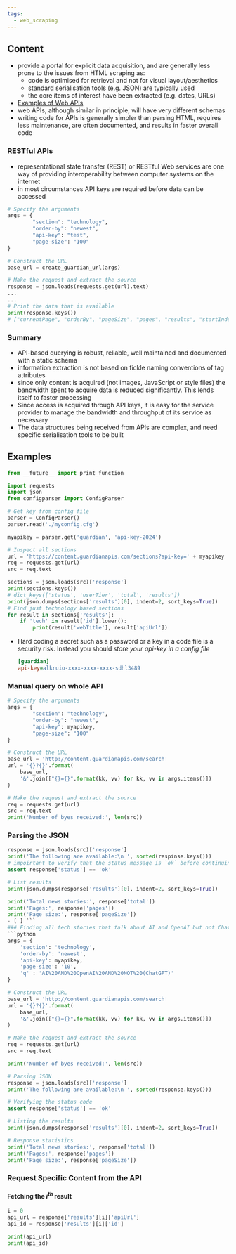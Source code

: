 ```yaml
---
tags:
  - web_scraping
---
```

## Content
- provide a portal for explicit data acquisition, and are generally less prone to the issues from HTML scraping as:
	- code is optimised for retrieval and not for visual layout/aesthetics
	- standard serialisation tools (e.g. JSON) are typically used
	- the core items of interest have been extracted (e.g. dates, URLs)
- [Examples of Web APIs](https://github.com/toddmotto/public-apis)
- web APIs, although similar in principle, will have very different schemas
- writing code for APIs is generally simpler than parsing HTML, requires less maintenance, are often documented, and results in faster overall code
### RESTful APIs
- representational state transfer (REST) or RESTful Web services are one way of providing interoperability between computer systems on the internet
- in most circumstances API keys are required before data can be accessed
```python
# Specify the arguments 
args = {
		"section": "technology",
		"order-by": "newest", 
		"api-key": "test",
		"page-size": "100"
}

# Construct the URL
base_url = create_guardian_url(args)

# Make the request and extract the source
response = json.loads(requests.get(url).text)
...
...
# Print the data that is available
print(response.keys())
# ["currentPage", "orderBy", "pageSize", "pages", "results", "startIndex", "status", "total", "userTier"]
```
### Summary
- API-based querying is robust, reliable, well maintained and documented with a static schema
- information extraction is not based on fickle naming conventions of tag attributes
- since only content is acquired (not images, JavaScript or style files) the bandwidth spent to acquire data is reduced significantly. This lends itself to faster processing
- Since access is acquired through API keys, it is easy for the service provider to manage the bandwidth and throughput of its service as necessary
- The data structures being received from APIs are complex, and need specific serialisation tools to be built
## Examples
```python
from __future__ import print_function

import requests
import json
from configparser import ConfigParser

# Get key from config file
parser = ConfigParser()
parser.read('./myconfig.cfg')

myapikey = parser.get('guardian', 'api-key-2024')

# Inspect all sections
url = 'https://content.guardianapis.com/sections?api-key=' + myapikey
req = requests.get(url)
src = req.text

sections = json.loads(src)['response']
print(sections.keys())
# dict_keys(['status', 'userTier', 'total', 'results'])
print(json.dumps(sections['results'][0], indent=2, sort_keys=True))
# Find just technology based sections
for result in sections['results']:
	if 'tech' in result['id'].lower():
		print(result['webTitle'], result['apiUrl'])
```
- Hard coding a secret such as a password or a key in a code file is a security risk. Instead you should *store your api-key in a config file*
	```cfg
	[guardian]
	api-key=alkruio-xxxx-xxxx-xxxx-sdhl3489
	```
### Manual query on whole API
```python
# Specify the arguments 
args = {
		"section": "technology",
		"order-by": "newest", 
		"api-key": myapikey,
		"page-size": "100"
}

# Construct the URL
base_url = 'http://content.guardianapis.com/search'
url = '{}?{}'.format(
	base_url,
	'&'.join(["{}={}".format(kk, vv) for kk, vv in args.items()])
)

# Make the request and extract the source
req = requests.get(url)
src = req.text
print('Number of byes received:', len(src))
```
### Parsing the JSON
```python
response = json.loads(src)['response']
print('The following are available:\n ', sorted(respinse.keys()))
# impoirtant to verify that the status message is `ok` before continuing, if it isn't no real data will have been received
assert response['status'] == 'ok'

# List results
print(json.dumps(response['results'][0], indent=2, sort_keys=True))

print('Total news stories:', response['total']) 
print('Pages:', response['pages'])
print('Page size:', response['pageSize'])
- [ ] ```
### Finding all tech stories that talk about AI and OpenAI but not ChatGPT
```python
args = {
    'section': 'technology', 
    'order-by': 'newest', 
    'api-key': myapikey, 
    'page-size': '10',
    'q' : 'AI%20AND%20OpenAI%20AND%20NOT%20(ChatGPT)'
}    

# Construct the URL
base_url = 'http://content.guardianapis.com/search'
url = '{}?{}'.format(
    base_url, 
    '&'.join(["{}={}".format(kk, vv) for kk, vv in args.items()])
)

# Make the request and extract the source
req = requests.get(url) 
src = req.text

print('Number of byes received:', len(src))

# Parsing JSON
response = json.loads(src)['response']
print('The following are available:\n ', sorted(response.keys()))

# Verifying the status code
assert response['status'] == 'ok'

# Listing the results
print(json.dumps(response['results'][0], indent=2, sort_keys=True))

# Response statistics
print('Total news stories:', response['total']) 
print('Pages:', response['pages'])
print('Page size:', response['pageSize'])
```
### Request Specific Content from the API
#### Fetching the $i^{th}$ result
```python
i = 0
api_url = response['results'][i]['apiUrl']
api_id = response['results'][i]['id']

print(api_url)
print(api_id)
```
